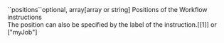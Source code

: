 <tr><td>``positions``</td><td>optional, array[array or string]</td>
<td>Positions of the Workflow instructions<br/>The position can also be specified by the label of the instruction.<td>[[1]] or ["myJob"]</td><td></td></tr>
    